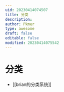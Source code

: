 ```yaml
---
uid: 20230414074507
title: 分类
description: 
author: Pkmer
type: awesome
draft: false
editable: false
modified: 20230414075542
---
```


# 分类

- [[brian的分类系统]]
